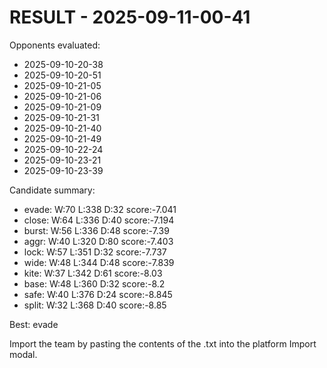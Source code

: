 # RESULT - 2025-09-11-00-41

Opponents evaluated:
- 2025-09-10-20-38
- 2025-09-10-20-51
- 2025-09-10-21-05
- 2025-09-10-21-06
- 2025-09-10-21-09
- 2025-09-10-21-31
- 2025-09-10-21-40
- 2025-09-10-21-49
- 2025-09-10-22-24
- 2025-09-10-23-21
- 2025-09-10-23-39

Candidate summary:
- evade: W:70 L:338 D:32 score:-7.041
- close: W:64 L:336 D:40 score:-7.194
- burst: W:56 L:336 D:48 score:-7.39
- aggr: W:40 L:320 D:80 score:-7.403
- lock: W:57 L:351 D:32 score:-7.737
- wide: W:48 L:344 D:48 score:-7.839
- kite: W:37 L:342 D:61 score:-8.03
- base: W:48 L:360 D:32 score:-8.2
- safe: W:40 L:376 D:24 score:-8.845
- split: W:32 L:368 D:40 score:-8.85

Best: evade

Import the team by pasting the contents of the .txt into the platform Import modal.